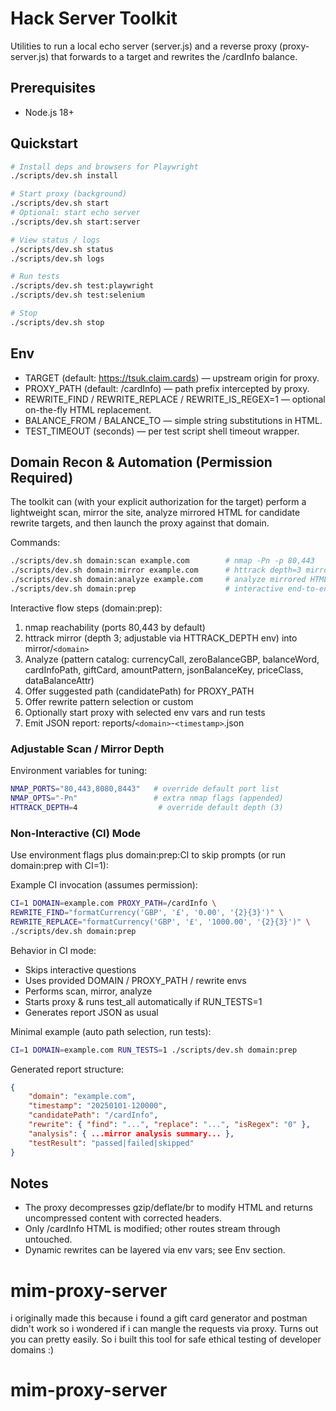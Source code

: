 # Hack Server Toolkit

Utilities to run a local echo server (server.js) and a reverse proxy (proxy-server.js) that forwards to a target and rewrites the /cardInfo balance.

## Prerequisites

- Node.js 18+

## Quickstart

```bash
# Install deps and browsers for Playwright
./scripts/dev.sh install

# Start proxy (background)
./scripts/dev.sh start
# Optional: start echo server
./scripts/dev.sh start:server

# View status / logs
./scripts/dev.sh status
./scripts/dev.sh logs

# Run tests
./scripts/dev.sh test:playwright
./scripts/dev.sh test:selenium

# Stop
./scripts/dev.sh stop
```

## Env

- TARGET (default: https://tsuk.claim.cards) — upstream origin for proxy.
- PROXY_PATH (default: /cardInfo) — path prefix intercepted by proxy.
- REWRITE_FIND / REWRITE_REPLACE / REWRITE_IS_REGEX=1 — optional on-the-fly HTML replacement.
- BALANCE_FROM / BALANCE_TO — simple string substitutions in HTML.
- TEST_TIMEOUT (seconds) — per test script shell timeout wrapper.

## Domain Recon & Automation (Permission Required)

The toolkit can (with your explicit authorization for the target) perform a lightweight scan, mirror the site, analyze mirrored HTML for candidate rewrite targets, and then launch the proxy against that domain.

Commands:

```bash
./scripts/dev.sh domain:scan example.com        # nmap -Pn -p 80,443
./scripts/dev.sh domain:mirror example.com      # httrack depth=3 mirror -> mirror/example.com
./scripts/dev.sh domain:analyze example.com     # analyze mirrored HTML; suggests candidate path
./scripts/dev.sh domain:prep                    # interactive end-to-end flow
```

Interactive flow steps (domain:prep):

1. nmap reachability (ports 80,443 by default)
2. httrack mirror (depth 3; adjustable via HTTRACK_DEPTH env) into mirror/`<domain>`
3. Analyze (pattern catalog: currencyCall, zeroBalanceGBP, balanceWord, cardInfoPath, giftCard, amountPattern, jsonBalanceKey, priceClass, dataBalanceAttr)
4. Offer suggested path (candidatePath) for PROXY_PATH
5. Offer rewrite pattern selection or custom
6. Optionally start proxy with selected env vars and run tests
7. Emit JSON report: reports/`<domain>`-`<timestamp>`.json

### Adjustable Scan / Mirror Depth

Environment variables for tuning:

```bash
NMAP_PORTS="80,443,8080,8443"   # override default port list
NMAP_OPTS="-Pn"                 # extra nmap flags (appended)
HTTRACK_DEPTH=4                  # override default depth (3)
```

### Non-Interactive (CI) Mode

Use environment flags plus domain:prep:CI to skip prompts (or run domain:prep with CI=1):

Example CI invocation (assumes permission):

```bash
CI=1 DOMAIN=example.com PROXY_PATH=/cardInfo \
REWRITE_FIND="formatCurrency('GBP', '£', '0.00', '{2}{3}')" \
REWRITE_REPLACE="formatCurrency('GBP', '£', '1000.00', '{2}{3}')" \
./scripts/dev.sh domain:prep
```

Behavior in CI mode:

- Skips interactive questions
- Uses provided DOMAIN / PROXY_PATH / rewrite envs
- Performs scan, mirror, analyze
- Starts proxy & runs test_all automatically if RUN_TESTS=1
- Generates report JSON as usual

Minimal example (auto path selection, run tests):

```bash
CI=1 DOMAIN=example.com RUN_TESTS=1 ./scripts/dev.sh domain:prep
```

Generated report structure:

```json
{
	"domain": "example.com",
	"timestamp": "20250101-120000",
	"candidatePath": "/cardInfo",
	"rewrite": { "find": "...", "replace": "...", "isRegex": "0" },
	"analysis": { ...mirror analysis summary... },
	"testResult": "passed|failed|skipped"
}
```

## Notes

- The proxy decompresses gzip/deflate/br to modify HTML and returns uncompressed content with corrected headers.
- Only /cardInfo HTML is modified; other routes stream through untouched.
- Dynamic rewrites can be layered via env vars; see Env section.

# mim-proxy-server

i originally made this because i found a gift card generator and postman didn't work so i wondered if i can mangle the requests via proxy. Turns out you can pretty easily. So i built this tool for safe ethical testing of developer domains :)

# mim-proxy-server
